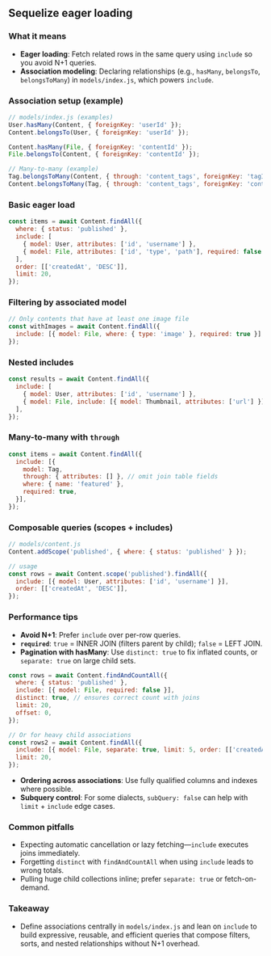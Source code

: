 ## Sequelize eager loading

### What it means
- **Eager loading**: Fetch related rows in the same query using `include` so you avoid N+1 queries.
- **Association modeling**: Declaring relationships (e.g., `hasMany`, `belongsTo`, `belongsToMany`) in `models/index.js`, which powers `include`.

### Association setup (example)
```javascript
// models/index.js (examples)
User.hasMany(Content, { foreignKey: 'userId' });
Content.belongsTo(User, { foreignKey: 'userId' });

Content.hasMany(File, { foreignKey: 'contentId' });
File.belongsTo(Content, { foreignKey: 'contentId' });

// Many-to-many (example)
Tag.belongsToMany(Content, { through: 'content_tags', foreignKey: 'tagId' });
Content.belongsToMany(Tag, { through: 'content_tags', foreignKey: 'contentId' });
```

### Basic eager load
```javascript
const items = await Content.findAll({
  where: { status: 'published' },
  include: [
    { model: User, attributes: ['id', 'username'] },
    { model: File, attributes: ['id', 'type', 'path'], required: false }, // LEFT JOIN
  ],
  order: [['createdAt', 'DESC']],
  limit: 20,
});
```

### Filtering by associated model
```javascript
// Only contents that have at least one image file
const withImages = await Content.findAll({
  include: [{ model: File, where: { type: 'image' }, required: true }], // INNER JOIN
});
```

### Nested includes
```javascript
const results = await Content.findAll({
  include: [
    { model: User, attributes: ['id', 'username'] },
    { model: File, include: [{ model: Thumbnail, attributes: ['url'] }] },
  ],
});
```

### Many-to-many with `through`
```javascript
const items = await Content.findAll({
  include: [{
    model: Tag,
    through: { attributes: [] }, // omit join table fields
    where: { name: 'featured' },
    required: true,
  }],
});
```

### Composable queries (scopes + includes)
```javascript
// models/content.js
Content.addScope('published', { where: { status: 'published' } });

// usage
const rows = await Content.scope('published').findAll({
  include: [{ model: User, attributes: ['id', 'username'] }],
  order: [['createdAt', 'DESC']],
});
```

### Performance tips
- **Avoid N+1**: Prefer `include` over per-row queries.
- **`required`**: `true` = INNER JOIN (filters parent by child); `false` = LEFT JOIN.
- **Pagination with hasMany**: Use `distinct: true` to fix inflated counts, or `separate: true` on large child sets.
```javascript
const rows = await Content.findAndCountAll({
  where: { status: 'published' },
  include: [{ model: File, required: false }],
  distinct: true, // ensures correct count with joins
  limit: 20,
  offset: 0,
});

// Or for heavy child associations
const rows2 = await Content.findAll({
  include: [{ model: File, separate: true, limit: 5, order: [['createdAt', 'DESC']] }],
  limit: 20,
});
```
- **Ordering across associations**: Use fully qualified columns and indexes where possible.
- **Subquery control**: For some dialects, `subQuery: false` can help with `limit` + `include` edge cases.

### Common pitfalls
- Expecting automatic cancellation or lazy fetching—`include` executes joins immediately.
- Forgetting `distinct` with `findAndCountAll` when using `include` leads to wrong totals.
- Pulling huge child collections inline; prefer `separate: true` or fetch-on-demand.

### Takeaway
- Define associations centrally in `models/index.js` and lean on `include` to build expressive, reusable, and efficient queries that compose filters, sorts, and nested relationships without N+1 overhead.

